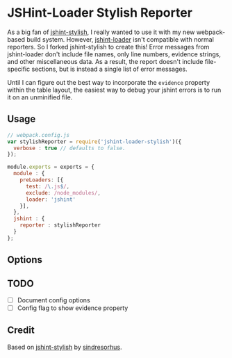 JSHint-Loader Stylish Reporter
==============================

As a big fan of [jshint-stylish](https://github.com/sindresorhus/jshint-stylish), I really wanted to use it with my new webpack-based build system. However, [jshint-loader](https://github.com/webpack/jshint-loader) isn't compatible with normal reporters. So I forked jshint-stylish to create this! Error messages from jshint-loader don't include file names, only line numbers, evidence strings, and other miscellaneous data. As a result, the report doesn't include file-specific sections, but is instead a single list of error messages.

Until I can figure out the best way to incorporate the `evidence` property within the table layout, the easiest way to debug your jshint errors is to run it on an unminified file.

## Usage

```js
// webpack.config.js
var stylishReporter = require('jshint-loader-stylish')({
  verbose : true // defaults to false.
});

module.exports = exports = {
  module : {
    preLoaders: [{
      test: /\.js$/,
      exclude: /node_modules/,
      loader: 'jshint'
    }],
  },
  jshint : {
    reporter : stylishReporter
  }
};
```

## Options

## TODO
* [ ] Document config options
* [ ] Config flag to show evidence property

## Credit

Based on [jshint-stylish](https://github.com/sindresorhus/jshint-stylish) by [sindresorhus](https://github.com/sindresorhus).
